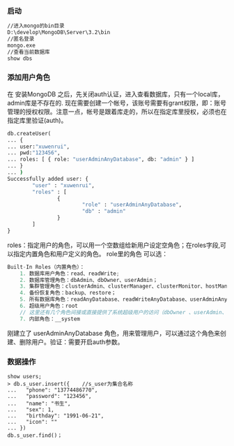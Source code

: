 ### 启动
```cmd
//进入mongo的bin目录
D:\develop\MongoDB\Server\3.2\bin
//匿名登录
mongo.exe
//查看当前数据库
show dbs
```
### 添加用户角色
在 安装MongoDB 之后，先关闭auth认证，进入查看数据库，只有一个local库，admin库是不存在的.
现在需要创建一个帐号，该账号需要有grant权限，即：账号管理的授权权限。注意一点，帐号是跟着库走的，所以在指定库里授权，必须也在指定库里验证(auth)。
```cmd
db.createUser(
... {
... user:"xuwenrui",
... pwd:"123456",
... roles: [ { role: "userAdminAnyDatabase", db: "admin" } ]
... }
... )
Successfully added user: {
        "user" : "xuwenrui",
        "roles" : [
                {
                        "role" : "userAdminAnyDatabase",
                        "db" : "admin"
                }
        ]
}
```
roles：指定用户的角色，可以用一个空数组给新用户设定空角色；在roles字段,可以指定内置角色和用户定义的角色。 role里的角色 可以选：
```js
Built-In Roles（内置角色）：
    1. 数据库用户角色：read、readWrite;
    2. 数据库管理角色：dbAdmin、dbOwner、userAdmin；
    3. 集群管理角色：clusterAdmin、clusterManager、clusterMonitor、hostManager；
    4. 备份恢复角色：backup、restore；
    5. 所有数据库角色：readAnyDatabase、readWriteAnyDatabase、userAdminAnyDatabase、dbAdminAnyDatabase
    6. 超级用户角色：root  
    // 这里还有几个角色间接或直接提供了系统超级用户的访问（dbOwner 、userAdmin、userAdminAnyDatabase）
    7. 内部角色：__system
```
刚建立了 userAdminAnyDatabase 角色，用来管理用户，可以通过这个角色来创建、删除用户。验证：需要开启auth参数。
### 数据操作
```
show users;	
> db.s_user.insert({    //s_user为集合名称
...   "phone": "13774486770",
...   "password": "123456",
...   "name": "书生",
...   "sex": 1,
...   "birthday": "1991-06-21",
...   "icon": ""
... })
db.s_user.find()；
```


